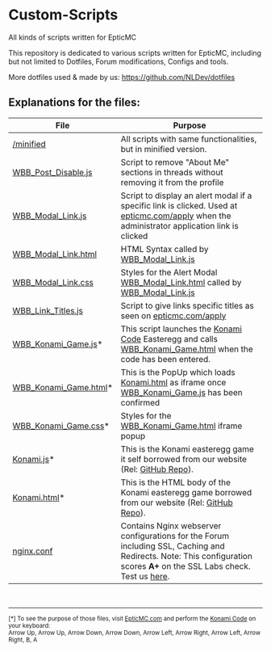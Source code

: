 # Custom-Scripts
All kinds of scripts written for EpticMC

This repository is dedicated to various scripts written for EpticMC, including but not limited to Dotfiles, Forum modifications, Configs and tools. 

More dotfiles used & made by us: https://github.com/NLDev/dotfiles 

## Explanations for the files:

| File | Purpose |
|------|---------|
| <a href="https://github.com/EpticMC/Custom-Scripts/tree/master/minified">/minified</a> | All scripts with same functionalities, but in minified version. | 
| <a href="https://github.com/EpticMC/Custom-Scripts/blob/master/WBB_Post_Disable.js">WBB_Post_Disable.js</a> | Script to remove "About Me" sections in threads without removing it from the profile |
| <a href="https://github.com/EpticMC/Custom-Scripts/blob/master/WBB_Modal_Link.js">WBB_Modal_Link.js</a> | Script to display an alert modal if a specific link is clicked. Used at <a href="https://epticmc.com/apply">epticmc.com/apply</a> when the administrator application link is clicked |
| <a href="https://github.com/EpticMC/Custom-Scripts/blob/master/WBB_Modal_Link.html">WBB_Modal_Link.html</a> | HTML Syntax called by <a href="https://github.com/EpticMC/Custom-Scripts/blob/master/WBB_Modal_Link.js">WBB_Modal_Link.js</a> |
| <a href="https://github.com/EpticMC/Custom-Scripts/blob/master/WBB_Modal_Link.css">WBB_Modal_Link.css</a> | Styles for the Alert Modal <a href="https://github.com/EpticMC/Custom-Scripts/blob/master/WBB_Modal_Link.html">WBB_Modal_Link.html</a> called by <a href="https://github.com/EpticMC/Custom-Scripts/blob/master/WBB_Modal_Link.js">WBB_Modal_Link.js</a> |
| <a href="https://github.com/EpticMC/Custom-Scripts/blob/master/WBB_Link_Titles.js">WBB_Link_Titles.js</a> | Script to give links specific titles as seen on <a href="https://epticmc.com/apply">epticmc.com/apply</a> |
| <a href="https://github.com/EpticMC/Custom-Scripts/blob/master/WBB_Konami_Game.js">WBB_Konami_Game.js</a>\* | This script launches the <a href="https://en.wikipedia.org/wiki/Konami_Code">Konami Code</a> Easteregg and calls <a href="https://github.com/EpticMC/Custom-Scripts/blob/master/WBB_Konami_Game.html">WBB_Konami_Game.html</a> when the code has been entered. | 
| <a href="https://github.com/EpticMC/Custom-Scripts/blob/master/WBB_Konami_Game.html">WBB_Konami_Game.html</a>\* | This is the PopUp which loads <a href="https://github.com/EpticMC/Custom-Scripts/blob/master/Konami.html">Konami.html</a> as iframe once <a href="https://github.com/EpticMC/Custom-Scripts/blob/master/WBB_Konami_Game.js">WBB_Konami_Game.js</a> has been confirmed |
| <a href="https://github.com/EpticMC/Custom-Scripts/blob/master/WBB_Konami_Game.css">WBB_Konami_Game.css</a>\* | Styles for the <a href="https://github.com/EpticMC/Custom-Scripts/blob/master/WBB_Konami_Game.html">WBB_Konami_Game.html</a> iframe popup |
| <a href="https://github.com/EpticMC/Custom-Scripts/blob/master/Konami.js">Konami.js</a>\* | This is the Konami easteregg game it self borrowed from our website (Rel: <a href="https://github.com/NLDev/NullDev/tree/master/js">GitHub Repo</a>). | 
| <a href="https://github.com/EpticMC/Custom-Scripts/blob/master/Konami.html">Konami.html</a>\* | This is the HTML body of the Konami easteregg game borrowed from our website (Rel: <a href="https://github.com/NLDev/NullDev/tree/master/js">GitHub Repo</a>). |
| <a href="https://github.com/EpticMC/Custom-Scripts/blob/master/nginx.conf">nginx.conf</a> | Contains Nginx webserver configurations for the Forum including SSL, Caching and Redirects. Note: This configuration scores **A+** on the SSL Labs check. Test us <a href="https://www.ssllabs.com/ssltest/analyze.html?d=epticmc.com&latest">here</a>. | 

<br>

<hr>
<sup>[*] To see the purpose of those files, visit <a href="https://epticmc.com">EpticMC.com</a> and perform the <a href="https://en.wikipedia.org/wiki/Konami_Code">Konami Code</a> on your keyboard:<br>
Arrow Up, Arrow Up, Arrow Down, Arrow Down, Arrow Left, Arrow Right, Arrow Left, Arrow Right, B, A
</sup>

